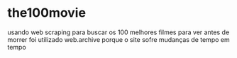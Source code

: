 # the100movie
usando web scraping para buscar os 100 melhores filmes para ver antes de morrer
foi utilizado web.archive porque o site sofre mudanças de tempo em tempo
